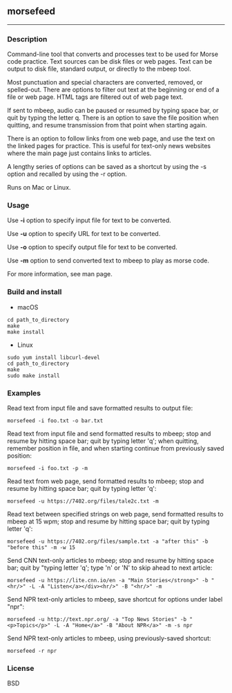 ## morsefeed

---

### Description

Command-line tool that converts and processes text to be used for Morse code
practice. Text sources can be disk files or web pages. Text can be output to
disk file, standard output, or directly to the mbeep tool. 

Most punctuation and special characters are converted, removed, or spelled-out.
There are options to filter out text at the beginning or end of a file or web
page. HTML tags are filtered out of web page text. 

If sent to mbeep, audio can be paused or resumed by typing space bar, or quit by
typing the letter q. There is an option to save the file position when quitting,
and resume transmission from that point when starting again.

There is an option to follow links from one web page, and use the text on the
linked pages for practice. This is useful for text-only news websites where the
main page just contains links to articles.

A lengthy series of options can be saved as a shortcut by using the -s option and
recalled by using the -r option.

Runs on Mac or Linux.

### Usage

Use **-i** option to specify input file for text to be converted.

Use **-u** option to specify URL for text to be converted.

Use **-o** option to specify output file for text to be converted.

Use **-m** option to send converted text to mbeep to play as morse code.

For more information, see man page.

### Build and install

* macOS

```
cd path_to_directory
make
make install
```

* Linux

```
sudo yum install libcurl-devel
cd path_to_directory
make
sudo make install
```

### Examples

Read text from input file and save formatted results to output file:

```
morsefeed -i foo.txt -o bar.txt
```

Read text from input file and send formatted results to mbeep; stop and resume
by hitting space bar; quit by typing letter 'q'; when quitting, remember
position in file, and when starting continue from previously saved position:

```
morsefeed -i foo.txt -p -m
```

Read text from web page, send formatted results to mbeep; stop and resume by hitting space bar; quit by typing
letter 'q':
```
morsefeed -u https://7402.org/files/tale2c.txt -m
```

Read text between specified strings on web page, send formatted results to mbeep at 15 wpm; stop and resume by
hitting space bar; quit by typing letter 'q':
```
morsefeed -u https://7402.org/files/sample.txt -a "after this" -b "before this" -m -w 15
```

Send CNN text-only articles to mbeep; stop and resume by hitting space bar; quit by "typing letter 'q'; type 'n' or 'N'
to skip ahead to next article:
```
morsefeed -u https://lite.cnn.io/en -a "Main Stories</strong>" -b "<hr/>" -L -A "Listen</a></div><hr/>" -B "<hr/>" -m
```

Send NPR text-only articles to mbeep, save shortcut for options under label "npr":

```
morsefeed -u http://text.npr.org/ -a "Top News Stories" -b "<p>Topics</p>" -L -A "Home</a>" -B "About NPR</a>" -m -s npr
```

Send NPR text-only articles to mbeep, using previously-saved shortcut:

```
morsefeed -r npr
```

### License

BSD

